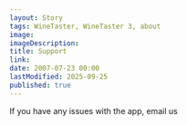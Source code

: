 ```yaml
---
layout: Story
tags: WineTaster, WineTaster 3, about
image: 
imageDescription: 
title: Support
link:
date: 2007-07-23 00:00
lastModified: 2025-09-25
published: true
---
```

If you have any issues with the app, email us
